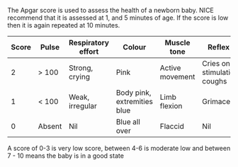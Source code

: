 The Apgar score is used to assess the health of a newborn baby. NICE recommend that it is assessed at 1, and 5 minutes of age. If the score is low then it is again repeated at 10 minutes.  
  


| **Score** | **Pulse** | **Respiratory effort** | **Colour** | **Muscle tone** | **Reflex irritability** |
| --- | --- | --- | --- | --- | --- |
| 2 | \> 100 | Strong, crying | Pink | Active movement | Cries on stimulation/sneezes, coughs |
| 1 | \< 100 | Weak, irregular | Body pink, extremities blue | Limb flexion | Grimace |
| 0 | Absent | Nil | Blue all over | Flaccid | Nil |

  
A score of 0\-3 is very low score, between 4\-6 is moderate low and between 7 \- 10 means the baby is in a good state